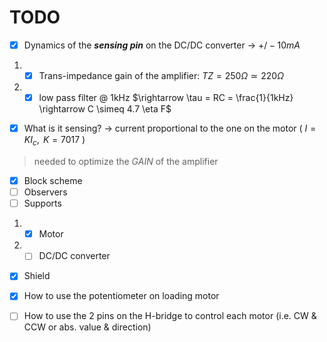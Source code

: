 # TODO

- [x] Dynamics of the __*sensing pin*__ on the DC/DC converter $\rightarrow$ $+/- 10 mA$ 
1. - [x] Trans-impedance gain of the amplifier: $TZ = 250 \Omega \simeq 220 \Omega$
2. - [x] low pass filter @ 1kHz $\rightarrow \tau = RC = \frac{1}{1kHz} \rightarrow C \simeq 4.7 \eta F$ 
- [x] What is it sensing? $\rightarrow$ current proportional to the one on the motor ( $I = KI_c,\text{ } K=7017$ )
> needed to optimize the *GAIN* of the amplifier

- [x] Block scheme
- [ ] Observers
- [ ] Supports
1. - [x] Motor
2. - [ ] DC/DC converter
- [x] Shield
- [x] How to use the potentiometer on loading motor
- [ ] How to use the 2 pins on the H-bridge to control each motor (i.e. CW & CCW or abs. value & direction)

